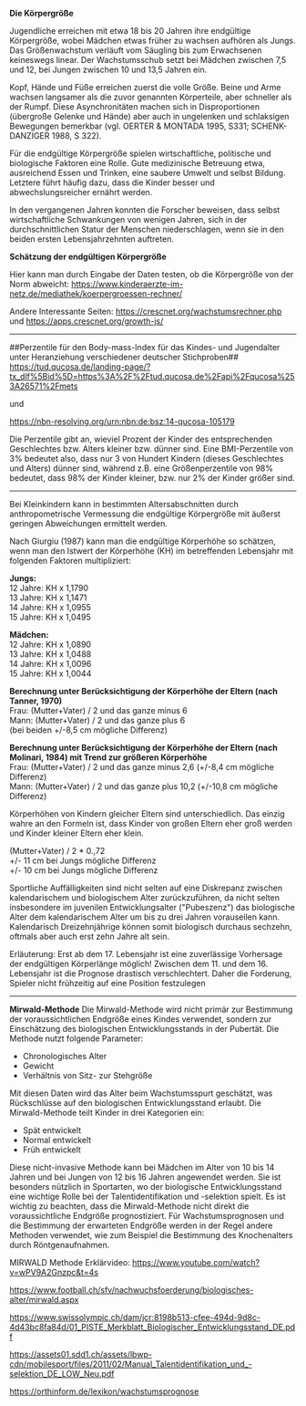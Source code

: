 
**Die Körpergröße**

Jugendliche erreichen mit etwa 18 bis 20 Jahren ihre endgültige Körpergröße, wobei Mädchen etwas früher zu wachsen aufhören als Jungs. Das Größenwachstum verläuft vom Säugling bis zum Erwachsenen keineswegs linear. Der Wachstumsschub setzt bei Mädchen zwischen 7,5 und 12, bei Jungen zwischen 10 und 13,5 Jahren ein.

Kopf, Hände und Füße erreichen zuerst die volle Größe. Beine und Arme wachsen langsamer als die zuvor genannten Körperteile, aber schneller als der Rumpf. Diese  Asynchronitäten  machen sich in Disproportionen (übergroße Gelenke und Hände) aber auch in ungelenken und schlaksigen Bewegungen bemerkbar (vgl. OERTER & MONTADA 1995, S331; SCHENK-DANZIGER 1988, S 322).

Für die endgültige Körpergröße spielen wirtschaftliche, politische und biologische Faktoren eine Rolle. Gute medizinische Betreuung etwa, ausreichend Essen und Trinken, eine saubere Umwelt und selbst Bildung. Letztere führt häufig dazu, dass die Kinder besser und abwechslungsreicher ernährt werden.

In den vergangenen Jahren konnten die Forscher beweisen, dass selbst wirtschaftliche Schwankungen von wenigen Jahren, sich in der durchschnittlichen Statur der Menschen niederschlagen, wenn sie in den beiden ersten Lebensjahrzehnten auftreten.

**Schätzung der endgültigen Körpergröße**

Hier kann man durch Eingabe der Daten testen, ob die Körpergröße von der Norm abweicht:
https://www.kinderaerzte-im-netz.de/mediathek/koerpergroessen-rechner/

Andere Interessante Seiten:
https://crescnet.org/wachstumsrechner.php und https://apps.crescnet.org/growth-js/

------------------

##Perzentile für den Body-mass-Index für das Kindes- und Jugendalter unter Heranziehung verschiedener deutscher Stichproben##
https://tud.qucosa.de/landing-page/?tx_dlf%5Bid%5D=https%3A%2F%2Ftud.qucosa.de%2Fapi%2Fqucosa%253A26571%2Fmets

und

https://nbn-resolving.org/urn:nbn:de:bsz:14-qucosa-105179

Die Perzentile gibt an, wieviel Prozent der Kinder des entsprechenden Geschlechtes bzw. Alters kleiner bzw. dünner sind. Eine BMI-Perzentile von 3% bedeutet also, dass nur 3 von Hundert Kindern (dieses Geschlechtes und Alters) dünner sind, während z.B. eine Größenperzentile von 98% bedeutet, dass 98% der Kinder kleiner, bzw. nur 2% der Kinder größer sind.

-----------------


Bei Kleinkindern kann in bestimmten Altersabschnitten durch anthropometrische Vermessung die endgültige Körpergröße mit äußerst geringen Abweichungen ermittelt werden.

Nach  Giurgiu  (1987) kann man die endgültige Körperhöhe so schätzen, wenn man den Istwert der Körperhöhe (KH) im betreffenden Lebensjahr mit folgenden Faktoren multipliziert:  

**Jungs:**  
12 Jahre: KH x 1,1790  
13 Jahre: KH x 1,1471  
14 Jahre: KH x 1,0955  
15 Jahre: KH x 1,0495

**Mädchen:**  
12 Jahre: KH x 1,0890  
13 Jahre: KH x 1,0488  
14 Jahre: KH x 1,0096  
15 Jahre: KH x 1,0044

**Berechnung unter Berücksichtigung der Körperhöhe der Eltern (nach Tanner, 1970)**  
Frau: (Mutter+Vater) / 2 und das ganze minus 6  
Mann: (Mutter+Vater) / 2 und das ganze plus 6  
(bei beiden +/-8,5 cm mögliche Differenz)

**Berechnung unter Berücksichtigung der Körperhöhe der Eltern (nach  Molinari, 1984) mit Trend zur größeren Körperhöhe**  
Frau: (Mutter+Vater) / 2 und das ganze minus 2,6 (+/-8,4 cm mögliche Differenz)  
Mann: (Mutter+Vater) / 2 und das ganze plus 10,2 (+/-10,8 cm mögliche Differenz)

Körperhöhen von Kindern gleicher Eltern sind unterschiedlich. Das einzig wahre an den Formeln ist, dass Kinder von großen Eltern eher groß werden und Kinder kleiner Eltern eher klein.  
  
(Mutter+Vater) / 2 * 0.,72  
+/- 11 cm bei Jungs mögliche Differenz  
+/- 10 cm bei Jungs mögliche Differenz

Sportliche Auffälligkeiten sind nicht selten auf eine Diskrepanz zwischen kalendarischem und biologischem Alter zurückzuführen, da nicht selten insbesondere im juvenilen Entwicklungsalter ("Pubeszenz") das biologische Alter dem kalendarischem Alter um bis zu drei Jahren vorauseilen kann. Kalendarisch Dreizehnjährige können somit biologisch durchaus sechzehn, oftmals aber auch erst zehn Jahre alt sein.  
  
Erläuterung: Erst ab dem 17. Lebensjahr ist eine zuverlässige Vorhersage der endgültigen Körperlänge möglich! Zwischen dem 11. und dem 16. Lebensjahr ist die Prognose drastisch verschlechtert. Daher die Forderung, Spieler nicht frühzeitig auf eine Position festzulegen

----------------------------------------------------------------------------------

**Mirwald-Methode**
Die Mirwald-Methode wird nicht primär zur Bestimmung der voraussichtlichen Endgröße eines Kindes verwendet, sondern zur Einschätzung des biologischen Entwicklungsstands in der Pubertät.
Die Methode nutzt folgende Parameter:
- Chronologisches Alter
- Gewicht
- Verhältnis von Sitz- zur Stehgröße

Mit diesen Daten wird das Alter beim Wachstumsspurt geschätzt, was Rückschlüsse auf den biologischen Entwicklungsstand erlaubt. 
Die Mirwald-Methode teilt Kinder in drei Kategorien ein:
- Spät entwickelt
- Normal entwickelt
- Früh entwickelt

Diese nicht-invasive Methode kann bei Mädchen im Alter von 10 bis 14 Jahren und bei Jungen von 12 bis 16 Jahren angewendet werden. Sie ist besonders nützlich in Sportarten, wo der biologische Entwicklungsstand eine wichtige Rolle bei der Talentidentifikation und -selektion spielt. Es ist wichtig zu beachten, dass die Mirwald-Methode nicht direkt die voraussichtliche Endgröße prognostiziert. Für Wachstumsprognosen und die Bestimmung der erwarteten Endgröße werden in der Regel andere Methoden verwendet, wie zum Beispiel die Bestimmung des Knochenalters durch Röntgenaufnahmen.

MIRWALD Methode Erklärvideo: 
https://www.youtube.com/watch?v=wPV9A2Gnzpc&t=4s 

https://www.football.ch/sfv/nachwuchsfoerderung/biologisches-alter/mirwald.aspx 

https://www.swissolympic.ch/dam/jcr:8198b513-cfee-494d-9d8c-4d43bc8fa84d/01_PISTE_Merkblatt_Biologischer_Entwicklungsstand_DE.pdf 

https://assets01.sdd1.ch/assets/lbwp-cdn/mobilesport/files/2011/02/Manual_Talentidentifikation_und_-selektion_DE_LOW_Neu.pdf

https://orthinform.de/lexikon/wachstumsprognose

